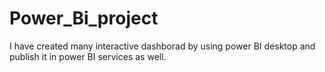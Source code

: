 # Power_Bi_project
I have created many interactive dashborad by using power BI desktop and publish it in power BI services as well.
